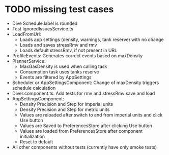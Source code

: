 # TODO missing test cases

* Dive Schedule.label is rounded
* Test IgnoredIssuesService.ts
* LoadFromUrl:
  * Loads app settings (density, warnings, tank reserve) with no change
  * Loads and saves stressRmv and rmv
  * Loads default stressRmv, if not present in URL
* ProfileEvents: Generates correct events based on maxDensity
* PlannerService: 
  * MaxGasDensity is used when calling task
  * Consumption task uses tanks reserve
  * Events are filtered by AppSettings
* Scheduler or AppSettingsComponent: Change of maxDensity triggers schedule calculation
* Diver.component.ts: Add tests for rmv and stressRmv save and load
* AppSettingsComponent:
  * Density Precision and Step for imperial units
  * Density Precision and Step for metric units
  * Values are reloaded after switch to and from imperial units and click Use button
  * Values are Saved to PreferencesStore after clicking Use button
  * Values are loaded from PreferencesStore after component initialization
  * Reset to default
* All other components without tests (currently have only smoke tests)
